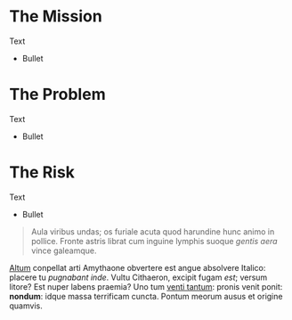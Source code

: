 # The Mission

Text

- Bullet

# The Problem

Text

- Bullet

  

# The Risk

Text

- Bullet

  

> Aula viribus undas; os furiale acuta quod harundine hunc animo in pollice.
> Fronte astris librat cum inguine lymphis suoque *gentis aera* vince galeamque.

[Altum](http://sunt-cedit.org/ruinam.html) conpellat arti Amythaone obvertere
est angue absolvere Italico: placere tu *pugnabant inde*. Vultu Cithaeron,
excipit fugam *est*; versum litore? Est nuper labens praemia? Uno tum [venti
tantum](http://tellusarbor.org/fusus.php): pronis venit ponit: **nondum**: idque
massa terrificam cuncta. Pontum meorum ausus et origine quamvis.

